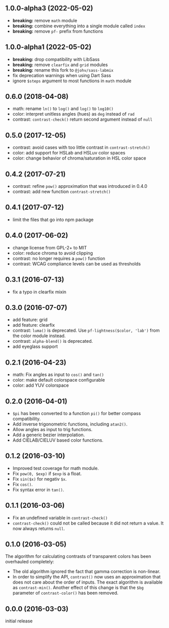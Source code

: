 1.0.0-alpha3 (2022-05-02)
------------------

- **breaking:** remove `math` module
- **breaking:** combine everything into a single module called `index`
- **breaking:** remove `pf-` prefix from functions

1.0.0-alpha1 (2022-05-02)
------------------

- **breaking:** drop compatibility with LibSass
- **breaking:** remove `clearfix` and `grid` modules
- **breaking:** rename this fork to `@johv/sass-labmix`
- fix deprecation warnings when using Dart Sass
- ignore `$steps` argument to most functions in `math` module

0.6.0 (2018-04-08)
------------------

- math: rename `ln()` to `log()` and `log()` to `log10()`
- color: interpret unitless angles (hues) as `deg` instead of `rad`
- contrast: `contrast-check()` return second argument instead of `null`

0.5.0 (2017-12-05)
------------------

- contrast: avoid cases with too little contrast in `contrast-stretch()`
- color: add support for HSLab and HSLuv color spaces
- color: change behavior of chroma/saturation in HSL color space

0.4.2 (2017-07-21)
------------------

- contrast: refine `pow()` approximation that was introduced in 0.4.0
- contrast: add new function `contrast-stretch()`

0.4.1 (2017-07-12)
------------------

- limit the files that go into npm package

0.4.0 (2017-06-02)
------------------

- change license from GPL-2+ to MIT
- color: reduce chroma to avoid clipping
- contrast: no longer requires a `pow()` function
- contrast: WCAG compliance levels can be used as thresholds

0.3.1 (2016-07-13)
------------------

- fix a typo in clearfix mixin

0.3.0 (2016-07-07)
------------------

- add feature: grid
- add feature: clearfix
- contrast: `luma()` is deprecated. Use `pf-lightness($color, 'lab')` from the
  color module instead.
- contrast: `alpha-blend()` is deprecated.
- add eyeglass support

0.2.1 (2016-04-23)
------------------

- math: Fix angles as input to `cos()` and `tan()`
- color: make default colorspace configurable
- color: add YUV colorspace

0.2.0 (2016-04-01)
------------------

- `$pi` has been converted to a function `pi()` for better compass
  compatibility.
- Add inverse trigonometric functions, including `atan2()`.
- Allow angles as input to trig functions.
- Add a generic bezier interpolation.
- Add CIELAB/CIELUV based color functions.

0.1.2 (2016-03-10)
------------------

- Improved test coverage for math module.
- Fix `pow(0, $exp)` if `$exp` is a float.
- Fix `sin($x)` for negativ `$x`.
- Fix `cos()`.
- Fix syntax error in `tan()`.

0.1.1 (2016-03-06)
------------------

- Fix an undefined variable in `contrast-check()`
- `contrast-check()` could not be called because it did not return a value. It
  now always returns `null`.

0.1.0 (2016-03-05)
------------------

The algorithm for calculating contrasts of transparent colors has been
overhauled completely:

- The old algorithm ignored the fact that gamma correction is non-linear.
- In order to simplify the API, `contrast()` now uses an approximation that
  does not care about the order of inputs. The exact algorithm is available as
  `contrast-min()`. Another effect of this change is that the `$bg` parameter
  of `contrast-color()` has been removed.

0.0.0 (2016-03-03)
------------------

initial release
